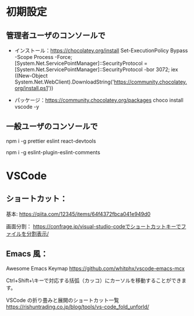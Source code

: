 # 初期設定

## 管理者ユーザのコンソールで

- インストール：https://chocolatey.org/install
  Set-ExecutionPolicy Bypass -Scope Process -Force; [System.Net.ServicePointManager]::SecurityProtocol = [System.Net.ServicePointManager]::SecurityProtocol -bor 3072; iex ((New-Object System.Net.WebClient).DownloadString('https://community.chocolatey.org/install.ps1'))

- パッケージ：https://community.chocolatey.org/packages
  choco install vscode -y

## 一般ユーザのコンソールで

npm i -g prettier eslint react-devtools

npm i -g eslint-plugin-eslint-comments

# VSCode

## ショートカット：

基本:
https://qiita.com/12345/items/64f4372fbca041e949d0

画面分割：
https://confrage.jp/visual-studio-codeでショートカットキーでファイルを分割表示/

## Emacs 風：

Awesome Emacs Keymap
https://github.com/whitphx/vscode-emacs-mcx

Ctrl+Shift+\キーで対応する括弧（カッコ）にカーソルを移動することができます。

VSCode の折り畳みと展開のショートカット一覧
https://rishuntrading.co.jp/blog/tools/vs-code_fold_unforld/
